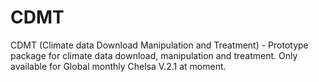 # CDMT
CDMT (Climate data Download Manipulation and Treatment) - Prototype package for climate data download, manipulation and treatment. Only available for Global monthly Chelsa V.2.1 at moment.

